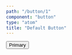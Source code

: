 ```yaml
---
path: "/button/1"
component: "button"
type: "atom"
title: "Default Button"
---
```


<Button>
  Primary
</Button>
